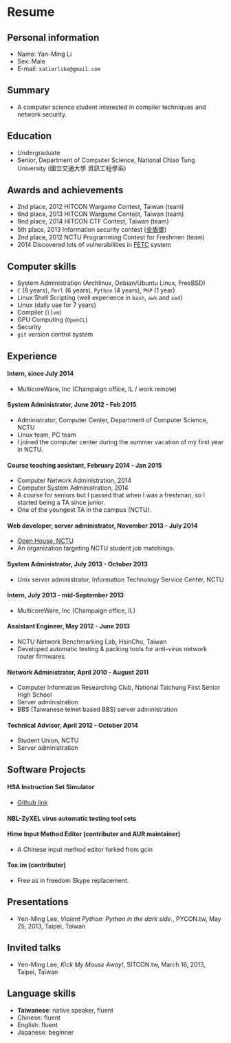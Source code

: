 Resume
======

Personal information
--------------------

- Name: Yan-Ming Li
- Sex: Male
- E-mail: `xatierlike@gmail.com`



Summary
-------

- A computer science student interested in compiler techniques and network security.



Education
---------
- Undergraduate
- Senior, Department of Computer Science, National Chiao Tung University (國立交通大學 資訊工程學系)



Awards and achievements
-----------------------

- 2nd place, 2012 HITCON Wargame Contest, Taiwan (team)
- 6nd place, 2013 HITCON Wargame Contest, Taiwan (team)
- 9nd place, 2014 HITCON CTF Contest, Taiwan (team)
- 5th place, 2013 Information security contest ([金盾獎](http://security.cisanet.org.tw/))
- 2nd place, 2012 NCTU Programming Contest for Freshmen (team)
- 2014 Discovered lots of vulnerabilities in [FETC](http://www.fetc.net.tw) system



Computer skills
---------------

- System Administration (Archlinux, Debian/Ubuntu Linux, FreeBSD)
- `C` (8 years), `Perl` (6 years), `Python` (4 years), `PHP` (1 year)
- Linux Shell Scripting (well experience in `bash`, `awk` and `sed`)
- Linux (daily use for 7 years)
- Compiler (`llvm`)
- GPU Computing  (`OpenCL`)
- Security
- `git` version control system



Experience
----------

#### Intern, since July 2014

- MulticoreWare, Inc (Champaign office, IL / work remote)


#### System Administrator, June 2012 - Feb 2015

- Administrator, Computer Center, Department of Computer Science, NCTU
- Linux team, PC team
- I joined the computer center during the summer vacation of my first year in NCTU.


#### Course teaching assistant, February 2014 - Jan 2015

- Computer Network Administration, 2014
- Computer System Administration, 2014
- A course for seniors but I passed that when I was a freshman, so I started being a TA since junior.
- One of the youngest TA in the campus (NCTU).


#### Web developer, server administrator, November 2013 - July 2014

- [Open House, NCTU](http://openhouse.nctu.edu.tw/2014/index.php)
- An organization targeting NCTU student job matchings.


#### System Administrator, July 2013 - October 2013

- Unix server administrator, Information Technology Service Center, NCTU


#### Intern, July 2013 - mid-September 2013

- MulticoreWare, Inc (Champaign office, IL)


#### Assistant Engineer, May 2012 - June 2013

- NCTU Network Benchmarking Lab, HsinChu, Taiwan
- Developed automatic testing & packing tools for anti-virus network router firmwares


#### Network Administrator, April 2010  - August 2011

- Computer Information Researching Club, National Taichung First Senior High School
- Server administration
- BBS (Taiwanese telnet based BBS) server administration


#### Technical Advisor, April 2012 - October 2014

- Student Union, NCTU
- Server administration



Software Projects
-----------------

#### HSA Instruction Set Simulator
- [Github link](https://github.com/HSAFoundation/HSAIL-Instruction-Set-Simulator)

#### NBL-ZyXEL virus automatic testing tool sets

#### Hime Input Method Editor (contributer and AUR maintainer)
- A Chinese input method editor forked from gcin

#### Tox.im (contributer)
- Free as in freedom Skype replacement.




Presentations
-------------

- Yen-Ming Lee, *Violent Python: Python in the dark side.*, PYCON.tw, May 25, 2013, Taipei, Taiwan



Invited talks
-------------

- Yen-Ming Lee, *Kick My Mouse Away!*, SITCON.tw, March 16, 2013, Taipei, Taiwan



Language skills
---------------

- **Taiwanese**: native speaker, fluent
- Chinese: fluent
- English: fluent
- Japanese: beginner
